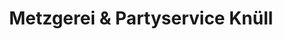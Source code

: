 ---
title: "Metzgerei & Partyservice Knüll"
url: /grossrinderfeld/metzgerei-und-partyservice-knuell/
shop: Metzgerei
---